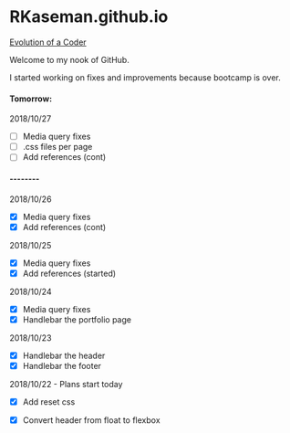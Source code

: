 # RKaseman.github.io

[Evolution of a Coder](https://rkaseman.github.io/)

Welcome to my nook of GitHub.

I started working on fixes and improvements because bootcamp is over.

#### Tomorrow:

2018/10/27
- [ ] Media query fixes
- [ ] .css files per page
- [ ] Add references (cont)

#### --------

2018/10/26
- [x] Media query fixes
- [x] Add references (cont)

2018/10/25
- [x] Media query fixes
- [x] Add references (started)

2018/10/24
- [x] Media query fixes
- [x] Handlebar the portfolio page

2018/10/23
- [x] Handlebar the header
- [x] Handlebar the footer

2018/10/22 - Plans start today
- [x] Add reset css
- [x] Convert header from float to flexbox

